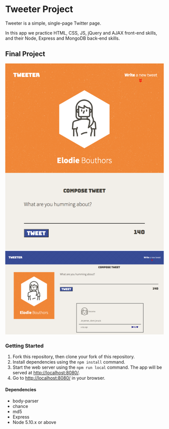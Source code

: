 # Tweeter Project

Tweeter is a simple, single-page Twitter page. 

In this app we practice  HTML, CSS, JS, jQuery and AJAX front-end skills, and their Node, Express and MongoDB back-end skills.

## Final Project

!['final product'](public/images/final.png)
!['final product'](public/images/final-product.png)



### Getting Started

1. Fork this repository, then clone your fork of this repository.
2. Install dependencies using the `npm install` command.
3. Start the web server using the `npm run local` command. The app will be served at <http://localhost:8080/>.
4. Go to <http://localhost:8080/> in your browser.

#### Dependencies
- body-parser
- chance
- md5
- Express
- Node 5.10.x or above

